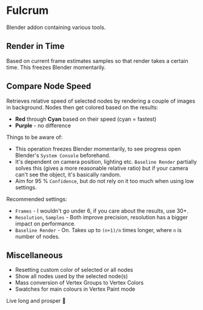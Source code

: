 # Fulcrum

Blender addon containing various tools.


## Render in Time

Based on current frame estimates samples so that render takes a certain time. This freezes Blender momentarily.


## Compare Node Speed

Retrieves relative speed of selected nodes by rendering a couple of images in background. Nodes then get colored based on the results:

- **Red** through **Cyan** based on their speed (cyan = fastest)
- **Purple** - no difference

Things to be aware of:
- This operation freezes Blender momentarily, to see progress open Blender's `System Console` beforehand.
- It's dependent on camera position, lighting etc. `Baseline Render` partially solves this (gives a more reasonable relative ratio) but if your camera can't see the object, it's basically random.
- Aim for 95 % `Confidence`, but do not rely on it too much when using low settings.

Recommended settings:
- `Frames` - I wouldn't go under 6, if you care about the results, use 30+.
- `Resolution`, `Samples` - Both improve precision, resolution has a bigger impact on performance.
- `Baseline Render` - On. Takes up to `(n+1)/n` times longer, where `n` is number of nodes.


## Miscellaneous
- Resetting custom color of selected or all nodes
- Show all nodes used by the selected node(s)
- Mass conversion of Vertex Groups to Vertex Colors
- Swatches for main colours in Vertex Paint mode

Live long and prosper 🖖